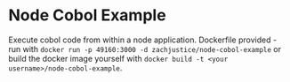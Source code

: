 # Node Cobol Example
Execute cobol code from within a node application.
Dockerfile provided - run with `docker run -p 49160:3000 -d zachjustice/node-cobol-example` or build the docker image yourself with `docker build -t <your username>/node-cobol-example`.

